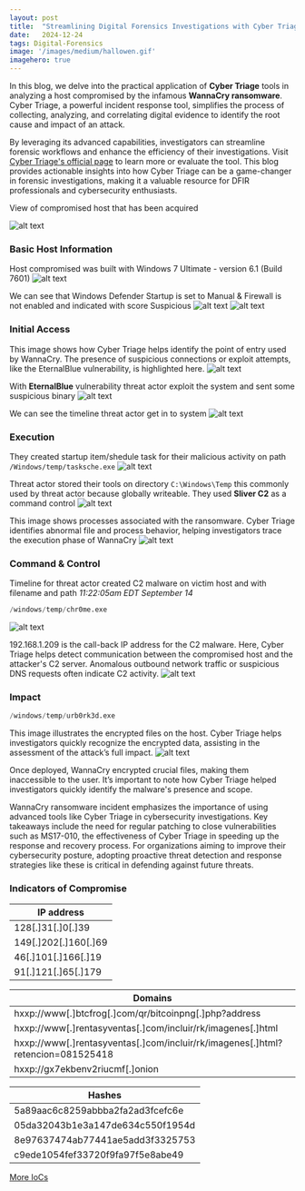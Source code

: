 ```yaml
---
layout:	post
title:	"Streamlining Digital Forensics Investigations with Cyber Triage"
date:	2024-12-24
tags: Digital-Forensics
image: '/images/medium/hallowen.gif'
imagehero: true
---
```


In this blog, we delve into the practical application of <b>Cyber Triage</b> tools in analyzing a host compromised by the infamous <b>WannaCry ransomware</b>. Cyber Triage, a powerful incident response tool, simplifies the process of collecting, analyzing, and correlating digital evidence to identify the root cause and impact of an attack.

By leveraging its advanced capabilities, investigators can streamline forensic workflows and enhance the efficiency of their investigations. Visit [Cyber Triage's official page](https://www.cybertriage.com/) to learn more or evaluate the tool. This blog provides actionable insights into how Cyber Triage can be a game-changer in forensic investigations, making it a valuable resource for DFIR professionals and cybersecurity enthusiasts.


View of compromised host that has been acquired

![alt text](/images/image-3.png)

### Basic Host Information

Host compromised was built with Windows 7 Ultimate - version 6.1 (Build 7601)
![alt text](/images/image-4.png)

We can see that Windows Defender Startup is set to Manual & Firewall is not enabled and indicated with score Suspicious 
![alt text](/images/image-5.png)
![alt text](/images/image-6.png)

### Initial Access

This image shows how Cyber Triage helps identify the point of entry used by WannaCry. The presence of suspicious connections or exploit attempts, like the EternalBlue vulnerability, is highlighted here.
![alt text](/images/image-7.png)

With <b>EternalBlue</b> vulnerability threat actor exploit the system and sent some suspicious binary
![alt text](/images/image-8.png)

We can see the timeline threat actor get in to system
![alt text](/images/image-9.png)

### Execution

They created startup item/shedule task for their malicious activity on path `/Windows/temp/tasksche.exe`
![alt text](/images/image-15.png)

Threat actor stored their tools on directory `C:\Windows\Temp` this commonly used by threat actor because globally writeable. They used <b>Sliver C2</b> as a command control
![alt text](/images/image-10.png)

This image shows processes associated with the ransomware. Cyber Triage identifies abnormal file and process behavior, helping investigators trace the execution phase of WannaCry
![alt text](/images/image-11.png)

### Command & Control

Timeline for threat actor created C2 malware on victim host and with filename and path *11:22:05am EDT September 14*
```python
/windows/temp/chr0me.exe
```

![alt text](/images/image-12.png)

192.168.1.209 is the call-back IP address for the C2 malware.
Here, Cyber Triage helps detect communication between the compromised host and the attacker's C2 server. Anomalous outbound network traffic or suspicious DNS requests often indicate C2 activity.
![alt text](/images/image-13.png)

### Impact

```python
/windows/temp/urb0rk3d.exe
```  
This image illustrates the encrypted files on the host. Cyber Triage helps investigators quickly recognize the encrypted data, assisting in the assessment of the attack’s full impact.
![alt text](/images/impacted-host.png)

Once deployed, WannaCry encrypted crucial files, making them inaccessible to the user. It’s important to note how Cyber Triage helped investigators quickly identify the malware's presence and scope.

WannaCry ransomware incident emphasizes the importance of using advanced tools like Cyber Triage in cybersecurity investigations. Key takeaways include the need for regular patching to close vulnerabilities such as MS17-010, the effectiveness of Cyber Triage in speeding up the response and recovery process. For organizations aiming to improve their cybersecurity posture, adopting proactive threat detection and response strategies like these is critical in defending against future threats.

### Indicators of Compromise

| IP address |
|------------|
| 128[.]31[.]0[.]39
| 149[.]202[.]160[.]69
| 46[.]101[.]166[.]19
| 91[.]121[.]65[.]179

| Domains |
|---------|
| hxxp://www[.]btcfrog[.]com/qr/bitcoinpng[.]php?address
| hxxp://www[.]rentasyventas[.]com/incluir/rk/imagenes[.]html
| hxxp://www[.]rentasyventas[.]com/incluir/rk/imagenes[.]html?retencion=081525418
| hxxp://gx7ekbenv2riucmf[.]onion

| Hashes |
|--------|
|5a89aac6c8259abbba2fa2ad3fcefc6e
| 05da32043b1e3a147de634c550f1954d
| 8e97637474ab77441ae5add3f3325753
| c9ede1054fef33720f9fa97f5e8abe49

[More IoCs](https://github.com/sophoslabs/IoCs/blob/master/Worm-WannaCry)